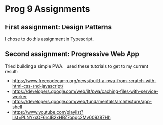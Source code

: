 # Prog 9 Assignments

## First assignment: Design Patterns
I chose to do this assignment in Typescript. 

## Second assignment: Progressive Web App
Tried building a simple PWA.
I used these tutorials to get to my current result:
- https://www.freecodecamp.org/news/build-a-pwa-from-scratch-with-html-css-and-javascript/
- https://developers.google.com/web/ilt/pwa/caching-files-with-service-worker
- https://developers.google.com/web/fundamentals/architecture/app-shell
- https://www.youtube.com/playlist?list=PLNYkxOF6rcIB2xHBZ7opgc2Mv009X87Hh